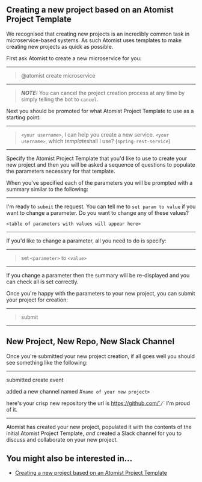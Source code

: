 ## Creating a new project based on an Atomist Project Template

We recognised that creating new projects is an incredibly common task in microservice-based systems. As such Atomist uses templates to make creating new projects as quick as possible.



First ask Atomist to create a new microservice for you:

---
> @atomist create microservice

---

> ***NOTE:*** You can cancel the project creation process at any time by simply telling the bot to `cancel`.

Next you should be promoted for what Atomist Project Template to use as a starting point:

---
> `<your username>`, I can help you create a new service. 
`<your username>`, which ​*template*​ shall I use? (`spring-rest-service`)

---

Specify the Atomist Project Template that you'd like to use to create your new project and then you will be asked a sequence of questions to populate the parameters necessary for that template.

When you've specified each of the parameters you will be prompted with a summary similar to the following:

---

I'm ready to `submit` the request.  You can tell me to `set param to value` if you want to change a parameter.
Do you want to change any of these values?

`<table of parameters with values will appear here>`

---

If you'd like to change a parameter, all you need to do is specify:

---

> set `<parameter>` to `<value>`

---

If you change a parameter then the summary will be re-displayed and you can check all is set correctly.

Once you're happy with the parameters to your new project, you can submit your project for creation:

---

> submit

---

## New Project, New Repo, New Slack Channel

Once you're submitted your new project creation, if all goes well you should see something like the following:

---

submitted create event
 
added a new channel named #`name of your new project>`

here's your crisp new repository
the url is https://github.com/`<your org>`/`<your new project name>`
I'm proud of it.

---

Atomist has created your new project, populated it with the contents of the initial Atomist Project Template, *and* created a Slack channel for you to discuss and collaborate on your new project.

## You might also be interested in...

* [Creating a new project based on an Atomist Project Template](create-new-project.md)